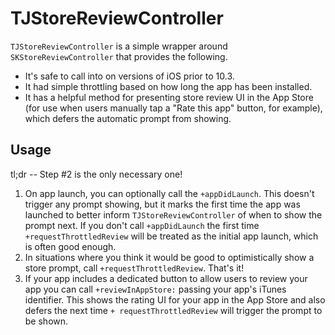 # TJStoreReviewController

`TJStoreReviewController` is a simple wrapper around `SKStoreReviewController` that provides the following.

- It's safe to call into on versions of iOS prior to 10.3.
- It had simple throttling based on how long the app has been installed.
- It has a helpful method for presenting store review UI in the App Store (for use when users manually tap a "Rate this app" button, for example), which defers the automatic prompt from showing.

## Usage

tl;dr -- Step #2 is the only necessary one!

1. On app launch, you can optionally call the `+appDidLaunch`. This doesn't trigger any prompt showing, but it marks the first time the app was launched to better inform `TJStoreReviewController` of when to show the prompt next. If you don't call `+appDidLaunch` the first time `+requestThrottledReview` will be treated as the initial app launch, which is often good enough.
2. In situations where you think it would be good to optimistically show a store prompt, call `+requestThrottledReview`. That's it!
3. If your app includes a dedicated button to allow users to review your app you can call `+reviewInAppStore:` passing your app's iTunes identifier. This shows the rating UI for your app in the App Store and also defers the next time `+ requestThrottledReview` will trigger the prompt to be shown.